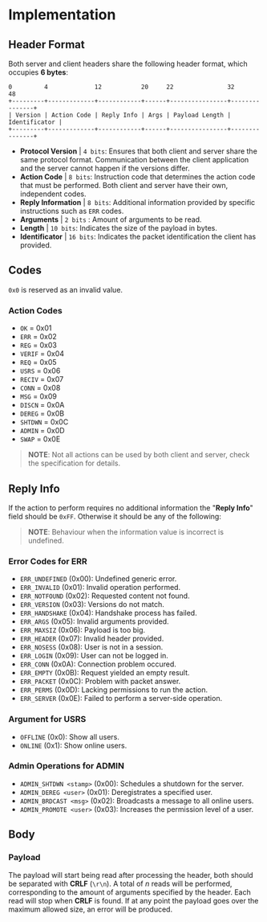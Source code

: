 # Implementation
## Header Format
Both server and client headers share the following header format, which occupies **6 bytes**:

    0         4             12           20     22               32              48
    +---------+-------------+------------+------+----------------+---------------+
    | Version | Action Code | Reply Info | Args | Payload Length | Identificator |
    +---------+-------------+------------+------+----------------+---------------+

- **Protocol Version** | `4 bits`: Ensures that both client and server share the same protocol format. Communication between the client application and the server cannot happen if the versions differ.
- **Action Code** | `8 bits`: Instruction code that determines the action code that must be performed. Both client and server have their own, independent codes.
- **Reply Information** | `8 bits`: Additional information provided by specific instructions such as `ERR` codes.
- **Arguments** | `2 bits` : Amount of arguments to be read.
- **Length** | `10 bits`: Indicates the size of the payload in bytes.
- **Identificator** | `16 bits`: Indicates the packet identification the client has provided.

## Codes
`0x0` is reserved as an invalid value.

### Action Codes
- `OK` = 0x01
- `ERR` = 0x02
- `REG` = 0x03
- `VERIF` = 0x04
- `REQ` = 0x05
- `USRS` = 0x06
- `RECIV` = 0x07
- `CONN` = 0x08
- `MSG` = 0x09
- `DISCN` = 0x0A
- `DEREG` = 0x0B
- `SHTDWN` = 0x0C
- `ADMIN` = 0x0D
- `SWAP` = 0x0E

> **NOTE**: Not all actions can be used by both client and server, check the specification for details.

## Reply Info

If the action to perform requires no additional information the "**Reply Info**" field should be `0xFF`. Otherwise it should be any of the following:

> **NOTE**: Behaviour when the information value is incorrect is undefined.

### Error Codes for ERR
- `ERR_UNDEFINED` (0x00): Undefined generic error.
- `ERR_INVALID` (0x01): Invalid operation performed.
- `ERR_NOTFOUND` (0x02): Requested content not found.
- `ERR_VERSION` (0x03): Versions do not match.
- `ERR_HANDSHAKE` (0x04): Handshake process has failed.
- `ERR_ARGS` (0x05): Invalid arguments provided.
- `ERR_MAXSIZ` (0x06): Payload is too big.
- `ERR_HEADER` (0x07): Invalid header provided.
- `ERR_NOSESS` (0x08): User is not in a session.
- `ERR_LOGIN` (0x09): User can not be logged in.
- `ERR_CONN` (0x0A): Connection problem occured.
- `ERR_EMPTY` (0x0B): Request yielded an empty result.
- `ERR_PACKET` (0x0C): Problem with packet answer.
- `ERR_PERMS` (0x0D): Lacking permissions to run the action.
- `ERR_SERVER` (0x0E): Failed to perform a server-side operation.

### Argument for USRS
- `OFFLINE` (0x0): Show all users.
- `ONLINE` (0x1): Show online users.

### Admin Operations for ADMIN
- `ADMIN_SHTDWN <stamp>` (0x00): Schedules a shutdown for the server.
- `ADMIN_DEREG <user>` (0x01): Deregistrates a specified user.
- `ADMIN_BRDCAST <msg>` (0x02): Broadcasts a message to all online users.
- `ADMIN_PROMOTE <user>` (0x03): Increases the permission level of a user.

## Body

### Payload
The payload will start being read after processing the header, both should be separated with **CRLF** (`\r\n`). A total of *n* reads will be performed, corresponding to the amount of arguments specified by the header. Each read will stop when **CRLF** is found. If at any point the payload goes over the maximum allowed size, an error will be produced.